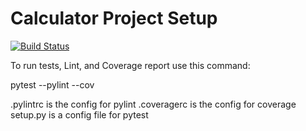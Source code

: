 # Calculator Project Setup
[![Build Status](https://app.travis-ci.com/MikeSzabla/calc2.svg?branch=main)](https://app.travis-ci.com/github/MikeSzabla/calc2)

To run tests, Lint, and Coverage report use this command:

pytest  --pylint --cov

.pylintrc is the config for pylint
.coveragerc is the config for coverage
setup.py is a config file for pytest
